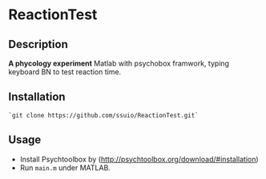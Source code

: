 # ReactionTest

## Description
**A phycology experiment**
Matlab with psychobox framwork, typing keyboard BN to test reaction time.

## Installation
    `git clone https://github.com/ssuio/ReactionTest.git`
    
## Usage
  * Install Psychtoolbox by (http://psychtoolbox.org/download/#installation)
  * Run ` main.m ` under MATLAB.
